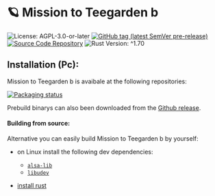 # 🪐 Mission to Teegarden b

![License: AGPL-3.0-or-later](https://img.shields.io/badge/license-AGPL--3.0--or--later-blue)
[![GitHub tag (latest SemVer pre-release)](https://img.shields.io/github/v/tag/LuckyTurtleDev/mission2teegarden-b?label=latest&color=orange)](https://github.com/LuckyTurtleDev/mission2teegarden-b/releases/latest)
[![Source Code Repository](https://img.shields.io/badge/Code-On%20GitHub-blue?logo=GitHub)](https://github.com/LuckyTurtleDev/mission2teegarden-b)
![Rust Version: ^1.70](https://img.shields.io/badge/rustc-%5E1.70-orange.svg)


## Installation (Pc):

Mission to Teegarden b is avaibale at the following repositories:

[![Packaging status][__link0]][__link1]

Prebuild binarys can also been downloaded from the [Github release][__link2].


#### Building from source:

Alternative you can easily build Mission to Teegarden b  by yourself:

 - on Linux install the following dev dependencies:
	 - [`alsa-lib`][__link3]
	 - [`libudev`][__link4]
	
	
 - [install rust][__link5]


 [__link0]: https://repology.org/badge/vertical-allrepos/mission2teegarden_b.svg
 [__link1]: https://repology.org/project/mission2teegarden-b/versions
 [__link2]: https://github.com/LuckyTurtleDev/m3/releases/v0.1.0
 [__link3]: https://github.com/alsa-project/alsa-lib
 [__link4]: https://github.com/systemd/systemd
 [__link5]: https://www.rust-lang.org/tools/install
